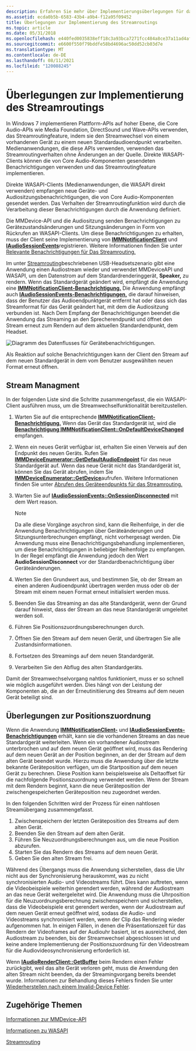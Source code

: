 ```yaml
---
description: Erfahren Sie mehr über Implementierungsüberlegungen für das Streamrouting. APIs implementieren das Streamrouting, indem sie den Streamwechsel zu einem neuen Standardaudioendpunkt verarbeiten.
ms.assetid: ecda0b5b-6583-43b4-a9b4-f12a95f09452
title: Überlegungen zur Implementierung des Streamroutings
ms.topic: article
ms.date: 05/31/2018
ms.openlocfilehash: e440fed0035838eff18c3a93bca7271fcc484a8ce37a11ad4afd3931f357f76a
ms.sourcegitcommit: e6600f550f79bddfe58bd4696ac50dd52cb03d7e
ms.translationtype: MT
ms.contentlocale: de-DE
ms.lasthandoff: 08/11/2021
ms.locfileid: "120088245"
---
```

# <a name="stream-routing-implementation-considerations"></a>Überlegungen zur Implementierung des Streamroutings

In Windows 7 implementieren Plattform-APIs auf hoher Ebene, die Core Audio-APIs wie Media Foundation, DirectSound und Wave-APIs verwenden, das Streamroutingfeature, indem sie den Streamwechsel von einem vorhandenen Gerät zu einem neuen Standardaudioendpunkt verarbeiten. Medienanwendungen, die diese APIs verwenden, verwenden das Streamroutingverhalten ohne Änderungen an der Quelle. Direkte WASAPI-Clients können die von Core Audio-Komponenten gesendeten Benachrichtigungen verwenden und das Streamroutingfeature implementieren.

Direkte WASAPI-Clients (Medienanwendungen, die WASAPI direkt verwenden) empfangen neue Geräte- und Audiositzungsbenachrichtigungen, die von Core Audio-Komponenten gesendet werden. Das Verhalten der Streamroutingfunktion wird durch die Verarbeitung dieser Benachrichtigungen durch die Anwendung definiert.

Die MMDevice-API und die Audiositzung senden Benachrichtigungen zu Gerätezustandsänderungen und Sitzungsänderungen in Form von Rückrufen an WASAPI-Clients. Um diese Benachrichtigungen zu erhalten, muss der Client seine Implementierung von [**IMMNotificationClient**](/windows/desktop/api/Mmdeviceapi/nn-mmdeviceapi-immnotificationclient) und [**IAudioSessionEvents**](/windows/desktop/api/Audiopolicy/nn-audiopolicy-iaudiosessionevents)registrieren. Weitere Informationen finden Sie unter [Relevante Benachrichtigungen für Das Streamrouting.](relevant-device-notifications-for-stream-routing.md)

Im unter [Streamrouting](stream-routing.md)beschriebenen USB-Headsetszenario gibt eine Anwendung einen Audiostream wieder und verwendet MMDeviceAPI und WASAPI, um den Datenstrom auf dem Standardrenderinggerät, **Speaker,** zu rendern. Wenn das Standardgerät geändert wird, empfängt die Anwendung eine [**IMMNotificationClient-Benachrichtigung.**](/windows/desktop/api/Mmdeviceapi/nn-mmdeviceapi-immnotificationclient) Die Anwendung empfängt auch [**IAudioSessionEvents-Benachrichtigungen,**](/windows/desktop/api/Audiopolicy/nn-audiopolicy-iaudiosessionevents) die darauf hinweisen, dass der Benutzer das Audioendpunktgerät entfernt hat oder dass sich das Streamformat für das Gerät geändert hat, mit dem die Audiositzung verbunden ist. Nach Dem Empfang der Benachrichtigungen beendet die Anwendung das Streaming an den Sprecherendpunkt und öffnet den Stream erneut zum Rendern auf dem aktuellen Standardendpunkt, dem Headset.

![Diagramm des Datenflusses für Gerätebenachrichtigungen.](images/stream-routing.gif)

Als Reaktion auf solche Benachrichtigungen kann der Client den Stream auf dem neuen Standardgerät in dem vom Benutzer ausgewählten neuen Format erneut öffnen.

## <a name="stream-managment"></a>Stream Managment

In der folgenden Liste sind die Schritte zusammengefasst, die ein WASAPI-Client ausführen muss, um die Streamwechselfunktionalität bereitzustellen.

1.  Warten Sie auf die entsprechende [**IMMNotificationClient-Benachrichtigung.**](/windows/desktop/api/Mmdeviceapi/nn-mmdeviceapi-immnotificationclient) Wenn das Gerät das Standardgerät ist, wird die [**Benachrichtigung IMMNotificationClient::OnDefaultDeviceChanged**](/windows/desktop/api/Mmdeviceapi/nf-mmdeviceapi-immnotificationclient-ondefaultdevicechanged) empfangen.
2.  Wenn ein neues Gerät verfügbar ist, erhalten Sie einen Verweis auf den Endpunkt des neuen Geräts. Rufen Sie [**IMMDeviceEnumerator::GetDefaultAudioEndpoint**](/windows/desktop/api/Mmdeviceapi/nf-mmdeviceapi-immdeviceenumerator-getdefaultaudioendpoint) für das neue Standardgerät auf. Wenn das neue Gerät nicht das Standardgerät ist, können Sie das Gerät abrufen, indem Sie [**IMMDeviceEnumerator::GetDevice**](/windows/desktop/api/Mmdeviceapi/nf-mmdeviceapi-immdeviceenumerator-getdevice)aufrufen. Weitere Informationen finden Sie unter [Abrufen des Geräteendpunkts für das Streamrouting.](getting-the-default-device-endpoint-for-stream-routing.md)
3.  Warten Sie auf [**IAudioSessionEvents::OnSessionDisconnected**](/windows/desktop/api/Audiopolicy/nf-audiopolicy-iaudiosessionevents-onsessiondisconnected) mit dem Wert reason.
    > [!Note]  
    > Da alle diese Vorgänge asychron sind, kann die Reihenfolge, in der die Anwendung Benachrichtigungen über Geräteänderungen und Sitzungsunterbrechungen empfängt, nicht vorhergesagt werden. Die Anwendung muss eine Benachrichtigungsbehandlung implementieren, um diese Benachrichtigungen in beliebiger Reihenfolge zu empfangen. In der Regel empfängt die Anwendung jedoch den Wert **AudioSessionDisconnect** vor der Standardbenachrichtigung über Geräteänderungen.

     

4.  Werten Sie den Grundwert aus, und bestimmen Sie, ob der Stream an einen anderen Audioendpunkt übertragen werden muss oder ob der Stream mit einem neuen Format erneut initialisiert werden muss.
5.  Beenden Sie das Streaming an das alte Standardgerät, wenn der Grund darauf hinweist, dass der Stream an das neue Standardgerät umgeleitet werden soll.
6.  Führen Sie Positionszuordnungsberechnungen durch.
7.  Öffnen Sie den Stream auf dem neuen Gerät, und übertragen Sie alle Zustandsinformationen.
8.  Fortsetzen des Streamings auf dem neuen Standardgerät.
9.  Verarbeiten Sie den Abflug des alten Standardgeräts.

Damit der Streamwechselvorgang nahtlos funktioniert, muss er so schnell wie möglich ausgeführt werden. Dies hängt von der Leistung der Komponenten ab, die an der Erneutinitiierung des Streams auf dem neuen Gerät beteiligt sind.

## <a name="position-mapping-considerations"></a>Überlegungen zur Positionszuordnung

Wenn die Anwendung [**IMMNotificationClient-**](/windows/desktop/api/Mmdeviceapi/nn-mmdeviceapi-immnotificationclient) und [**IAudioSessionEvents-Benachrichtigungen**](/windows/desktop/api/Audiopolicy/nn-audiopolicy-iaudiosessionevents) erhält, kann sie die vorhandenen Streams an das neue Standardgerät weiterleiten. Wenn ein vorhandener Audiostream unterbrochen und auf dem neuen Gerät geöffnet wird, muss das Rendering auf dem neuen Gerät an der Position beginnen, an der der Stream auf dem alten Gerät beendet wurde. Hierzu muss die Anwendung über die letzte bekannte Geräteposition verfügen, um die Startposition auf dem neuen Gerät zu berechnen. Diese Position kann beispielsweise als Deltaoffset für die nachfolgende Positionszuordnung verwendet werden. Wenn der Stream mit dem Rendern beginnt, kann die neue Geräteposition der zwischengespeicherten Geräteposition neu zugeordnet werden.

In den folgenden Schritten wird der Prozess für einen nahtlosen Streamübergang zusammengefasst.

1.  Zwischenspeichern der letzten Geräteposition des Streams auf dem alten Gerät.
2.  Beenden Sie den Stream auf dem alten Gerät.
3.  Führen Sie Neuzuordnungsberechnungen aus, um die neue Position abzurufen.
4.  Starten Sie das Rendern des Streams auf dem neuen Gerät.
5.  Geben Sie den alten Stream frei.

Während des Übergangs muss die Anwendung sicherstellen, dass die Uhr nicht aus der Synchronisierung herauskommt, was zu nicht synchronisierten Audio- und Videostreams führt. Dies kann auftreten, wenn die Videobeispiele weiterhin gerendert werden, während der Audiostream an das neue Gerät weitergeleitet wird. Die Anwendung muss die Uhrposition für die Neuzuordnungsberechnung zwischenspeichern und sicherstellen, dass die Videobeispiele erst gerendert werden, wenn der Audiostream auf dem neuen Gerät erneut geöffnet wird, sodass die Audio- und Videostreams synchronisiert werden, wenn der Clip das Rendering wieder aufgenommen hat. In einigen Fällen, in denen die Präsentationszeit für das Rendern der Videoframes auf der Audiouhr basiert, ist es ausreichend, den Audiostream zu beenden, bis der Streamwechsel abgeschlossen ist und keine andere Implementierung der Positionszuordnung für den Videostream für die Audiovideosynchronisierung erforderlich ist.

Wenn [**IAudioRenderClient::GetBuffer**](/windows/desktop/api/Audioclient/nf-audioclient-iaudiorenderclient-getbuffer) beim Rendern einen Fehler zurückgibt, weil das alte Gerät verloren geht, muss die Anwendung den alten Stream nicht beenden, da der Streamingvorgang bereits beendet wurde. Informationen zur Behandlung dieses Fehlers finden Sie unter [Wiederherstellen nach einem Invalid-Device Fehler](recovering-from-an-invalid-device-error.md).

## <a name="related-topics"></a>Zugehörige Themen

<dl> <dt>

[Informationen zur MMDevice-API](mmdevice-api.md)
</dt> <dt>

[Informationen zu WASAPI](wasapi.md)
</dt> <dt>

[Streamrouting](stream-routing.md)
</dt> </dl>

 

 



